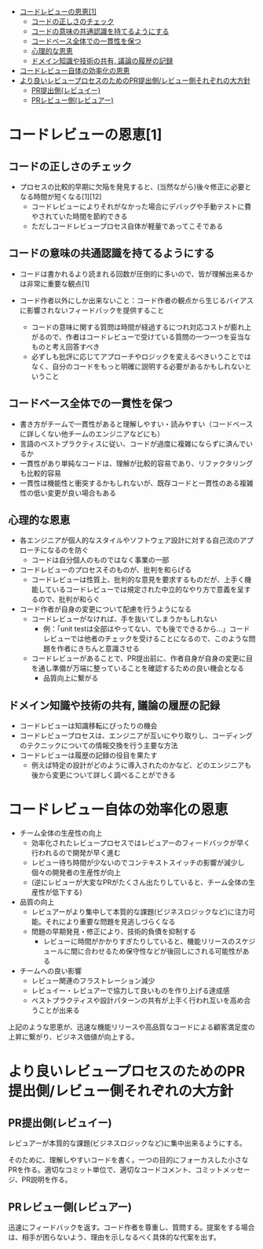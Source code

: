 - [コードレビューの恩恵\[1\]](#コードレビューの恩恵1)
  - [コードの正しさのチェック](#コードの正しさのチェック)
  - [コードの意味の共通認識を持てるようにする](#コードの意味の共通認識を持てるようにする)
  - [コードベース全体での一貫性を保つ](#コードベース全体での一貫性を保つ)
  - [心理的な恩恵](#心理的な恩恵)
  - [ドメイン知識や技術の共有, 議論の履歴の記録](#ドメイン知識や技術の共有-議論の履歴の記録)
- [コードレビュー自体の効率化の恩恵](#コードレビュー自体の効率化の恩恵)
- [より良いレビュープロセスのためのPR提出側/レビュー側それぞれの大方針](#より良いレビュープロセスのためのpr提出側レビュー側それぞれの大方針)
  - [PR提出側(レビュイー)](#pr提出側レビュイー)
  - [PRレビュー側(レビュアー)](#prレビュー側レビュアー)


# コードレビューの恩恵[1]

## コードの正しさのチェック

- プロセスの比較的早期に欠陥を発見すると、(当然ながら)後々修正に必要となる時間が短くなる[1][12]
    - コードレビューによりそれがなかった場合にデバッグや手動テストに費やされていた時間を節約できる
    - ただしコードレビュープロセス自体が軽量であってこそである

## コードの意味の共通認識を持てるようにする

- コードは書かれるより読まれる回数が圧倒的に多いので、皆が理解出来るかは非常に重要な観点[1]

- コード作者以外にしか出来ないこと：コード作者の観点から生じるバイアスに影響されないフィードバックを提供すること
    - コードの意味に関する質問は時間が経過するにつれ対応コストが膨れ上がるので、作者はコードレビューで受けている質問の一つ一つを妥当なものと考え回答すべき
    - 必ずしも批評に応じてアプローチやロジックを変えるべきいうことではなく、自分のコードをもっと明確に説明する必要があるかもしれないということ

## コードベース全体での一貫性を保つ

- 書き方がチームで一貫性があると理解しやすい・読みやすい（コードベースに詳しくない他チームのエンジニアなどにも）
- 言語のベストプラクティスに従い、コードが過度に複雑にならずに済んでいるか
- 一貫性があり単純なコードは、理解が比較的容易であり、リファクタリングも比較的容易
- 一貫性は機能性と衝突するかもしれないが、既存コードと一貫性のある複雑性の低い変更が良い場合もある

## 心理的な恩恵

- 各エンジニアが個人的なスタイルやソフトウェア設計に対する自己流のアプローチになるのを防ぐ
    - コードは自分個人のものではなく事業の一部
- コードレビューのプロセスそのものが、批判を和らげる
    - コードレビューは性質上、批判的な意見を要求するものだが、上手く機能しているコードレビューでは規定された中立的なやり方で意義を呈するので、批判が和らぐ
- コード作者が自身の変更について配慮を行うようになる
    - コードレビューがなければ、手を抜いてしまうかもしれない
        - 例：「unit testは全部はやってない、でも後でできるから...」コードレビューでは他者のチェックを受けることになるので、このような問題を作者にきちんと意識させる
    - コードレビューがあることで、PR提出前に、作者自身が自身の変更に目を通し準備が万端に整っていることを確認するための良い機会となる
        - 品質向上に繋がる

## ドメイン知識や技術の共有, 議論の履歴の記録

- コードレビューは知識移転にぴったりの機会
- コードレビュープロセスは、エンジニアが互いにやり取りし、コーディングのテクニックについての情報交換を行う主要な方法
- コードレビューは履歴の記録の役目を果たす
    - 例えば特定の設計がどのように導入されたのかなど、どのエンジニアも後から変更について詳しく調べることができる

# コードレビュー自体の効率化の恩恵

- チーム全体の生産性の向上
    - 効率化されたレビュープロセスではレビュアーのフィードバックが早く行われるので開発が早く進む
    - レビュー待ち時間が少ないのでコンテキストスイッチの影響が減少し個々の開発者の生産性が向上
    - (逆にレビューが大変なPRがたくさん出たりしていると、チーム全体の生産性が低下する)
- 品質の向上
    - レビュアーがより集中して本質的な課題(ビジネスロジックなど)に注力可能。それにより重要な問題を見逃しづらくなる
    - 問題の早期発見・修正により、技術的負債を抑制する
        - レビューに時間がかかりすぎたりしていると、機能リリースのスケジュールに間に合わせるため保守性などが後回しにされる可能性がある
- チームへの良い影響
    - レビュー関連のフラストレーション減少
    - レビュイー・レビュアーで協力して良いものを作り上げる達成感
    - ベストプラクティスや設計パターンの共有が上手く行われ互いを高め合うことが出来る

上記のような恩恵が、迅速な機能リリースや高品質なコードによる顧客満足度の上昇に繋がり、ビジネス価値が向上する。


# より良いレビュープロセスのためのPR提出側/レビュー側それぞれの大方針

## PR提出側(レビュイー)

レビュアーが本質的な課題(ビジネスロジックなど)に集中出来るようにする。

そのために、理解しやすいコードを書く。一つの目的にフォーカスした小さなPRを作る。適切なコミット単位で、適切なコードコメント、コミットメッセージ、PR説明を作る。

## PRレビュー側(レビュアー)

迅速にフィードバックを返す。コード作者を尊重し、質問する。提案をする場合は、相手が困らないよう、理由を示しなるべく具体的な代案を出す。
